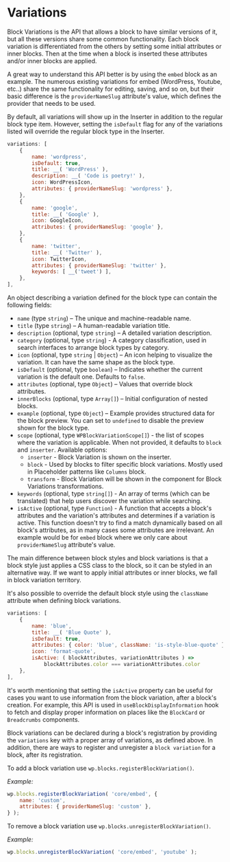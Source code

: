# Variations

Block Variations is the API that allows a block to have similar versions of it, but all these versions share some common functionality. Each block variation is differentiated from the others by setting some initial attributes or inner blocks. Then at the time when a block is inserted these attributes and/or inner blocks are applied.

A great way to understand this API better is by using the `embed` block as an example. The numerous existing variations for embed (WordPress, Youtube, etc..) share the same functionality for editing, saving, and so on, but their basic difference is the `providerNameSlug` attribute's value, which defines the provider that needs to be used.

By default, all variations will show up in the Inserter in addition to the regular block type item. However, setting the `isDefault` flag for any of the variations listed will override the regular block type in the Inserter.

```js
variations: [
    {
		name: 'wordpress',
		isDefault: true,
		title: __( 'WordPress' ),
		description: __( 'Code is poetry!' ),
		icon: WordPressIcon,
		attributes: { providerNameSlug: 'wordpress' },
	},
	{
		name: 'google',
		title: __( 'Google' ),
		icon: GoogleIcon,
		attributes: { providerNameSlug: 'google' },
	},
	{
		name: 'twitter',
		title: __( 'Twitter' ),
		icon: TwitterIcon,
		attributes: { providerNameSlug: 'twitter' },
		keywords: [ __('tweet') ],
	},
],
```

An object describing a variation defined for the block type can contain the following fields:

-   `name` (type `string`) – The unique and machine-readable name.
-   `title` (type `string`) – A human-readable variation title.
-   `description` (optional, type `string`) – A detailed variation description.
-   `category` (optional, type `string`) - A category classification, used in search interfaces to arrange block types by category.
-   `icon` (optional, type `string` | `Object`) – An icon helping to visualize the variation. It can have the same shape as the block type.
-   `isDefault` (optional, type `boolean`) – Indicates whether the current variation is the default one. Defaults to `false`.
-   `attributes` (optional, type `Object`) – Values that override block attributes.
-   `innerBlocks` (optional, type `Array[]`) – Initial configuration of nested blocks.
-   `example` (optional, type `Object`) – Example provides structured data for the block preview. You can set to `undefined` to disable the preview shown for the block type.
-   `scope` (optional, type `WPBlockVariationScope[]`) - the list of scopes where the variation is applicable. When not provided, it defaults to `block` and `inserter`. Available options:
    -   `inserter` - Block Variation is shown on the inserter.
    -   `block` - Used by blocks to filter specific block variations. Mostly used in Placeholder patterns like `Columns` block.
    -   `transform` - Block Variation will be shown in the component for Block Variations transformations.
-   `keywords` (optional, type `string[]`) - An array of terms (which can be translated) that help users discover the variation while searching.
-   `isActive` (optional, type `Function`) - A function that accepts a block's attributes and the variation's attributes and determines if a variation is active. This function doesn't try to find a match dynamically based on all block's attributes, as in many cases some attributes are irrelevant. An example would be for `embed` block where we only care about `providerNameSlug` attribute's value.

The main difference between block styles and block variations is that a block style just applies a CSS class to the block, so it can be styled in an alternative way. If we want to apply initial attributes or inner blocks, we fall in block variation territory.

It's also possible to override the default block style using the `className` attribute when defining block variations.

```js
variations: [
	{
		name: 'blue',
		title: __( 'Blue Quote' ),
		isDefault: true,
		attributes: { color: 'blue', className: 'is-style-blue-quote' },
		icon: 'format-quote',
		isActive: ( blockAttributes, variationAttributes ) =>
			blockAttributes.color === variationAttributes.color
	},
],
```

It's worth mentioning that setting the `isActive` property can be useful for cases you want to use information from the block variation, after a block's creation. For example, this API is used in `useBlockDisplayInformation` hook to fetch and display proper information on places like the `BlockCard` or `Breadcrumbs` components.

Block variations can be declared during a block's registration by providing the `variations` key with a proper array of variations, as defined above. In addition, there are ways to register and unregister a `block variation` for a block, after its registration.

To add a block variation use `wp.blocks.registerBlockVariation()`.

_Example:_

```js
wp.blocks.registerBlockVariation( 'core/embed', {
	name: 'custom',
	attributes: { providerNameSlug: 'custom' },
} );
```

To remove a block variation use `wp.blocks.unregisterBlockVariation()`.

_Example:_

```js
wp.blocks.unregisterBlockVariation( 'core/embed', 'youtube' );
```
